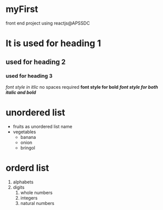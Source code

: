 # myFirst
front end project using reactjs@APSSDC
# It is used for heading 1   
## used for heading 2 
### used for heading 3
*font style in itlic*  no spaces required
**font style for bold** 
***font style for both italic and bold***
# unordered list
* fruits as unordered list name
* vegetables
  * banana
  * onion
  * bringol
 # orderd list
 1. alphabets
 2. digits
    1. whole numbers
    2. integers
    3. natural numbers
  
    

